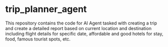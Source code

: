 # trip_planner_agent
This repository contains the code for AI Agent tasked with creating a trip and create a detailed report based on current location and destination including flight details for specific date, affordable and good hotels for stay, food, famous tourist spots, etc.

